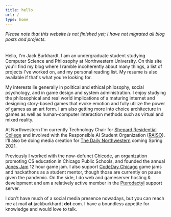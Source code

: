 ```yaml
---
title: hello
url: /
type: home
---
```

*Please note that this website is not finished yet; I have not migrated all blog posts and projects.*
\
\
\
Hello, I'm Jack Burkhardt. I am an undergraduate student studying Computer Science and Philosophy at Northwestern University. On this site you'll find my blog where I ramble incoherently about many things, a list of projects I've worked on, and my personal reading list. My resume is also available if that's what you're looking for.

My interests lie generally in political and ethical philosophy, social psychology, and in game design and system administration. I enjoy studying the philosophical and real world implications of a maturing internet and designing story-based games that evoke emotion and fully utilize the power of games as an art form. I am also getting more into choice architecture in games as well as human-computer interaction methods such as virtual and mixed reality.
 
At Northwestern I'm currently Technology Chair for [Shepard Residential College](https://shepardrc.com/) and involved with the Responsible AI Student Organization ([RAISO](https://raiso.org/)). I'll also be doing media creation for [The Daily Northwestern](https://dailynorthwestern.com/) coming Spring 2021.
 
 Previously I worked with the now-defunct [Chicode](https://chicode.org/), an organization promoting CS education in Chicago Public Schools, and founded the annual [Jones Jam](https://jonesjam.org/) 12 hour game jam. I also support [CodeDay Chicago](https://event.codeday.org/chicago) game jams and hackathons as a student mentor, though those are currently on pause given the pandemic. On the side, I do web and gameserver hosting & development and am a relatively active member in the [Pterodactyl](https://pterodactyl.io/) support server.
 
I don't have much of a social media presence nowadays, but you can reach me at mail **at** jackburkhardt **dot** com. I have a boundless appetite for knowledge and would love to talk.
